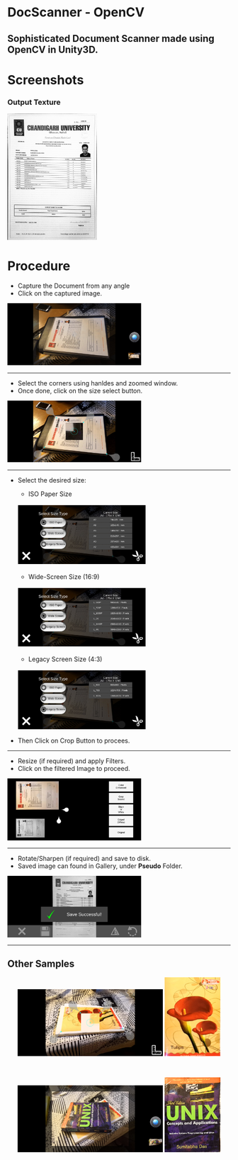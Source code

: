 # DocScanner - OpenCV
## Sophisticated Document Scanner made using OpenCV in Unity3D.

# Screenshots
### Output Texture
<img src="/Screenshots/08-min.PNG" width="40%" height="40%">

# Procedure

- Capture the Document from any angle 
- Click on the captured image.
<img src="/Screenshots/01-min.jpg" width="60%" height="60%">
<hr>

- Select the corners using hanldes and zoomed window.
- Once done, click on the size select button.
<img src="/Screenshots/02-min.jpg" width="60%" height="60%">
<hr>

- Select the desired size:
  - ISO Paper Size  
  <br>
  <img src="/Screenshots/03-min.jpg" width="60%" height="60%">
  <br>
  <br>
  
  - Wide-Screen Size (16:9)  
  <br>
  <img src="/Screenshots/04-min.jpg" width="60%" height="60%">
  <br>
  <br>
  
  - Legacy Screen Size (4:3) 
  <br>
  <img src="/Screenshots/05-min.jpg" width="60%" height="60%">
- Then Click on Crop Button to procees.
<hr>

- Resize (if required) and apply Filters.
- Click on the filtered Image to proceed.
<img src="/Screenshots/06-min.jpg" width="60%" height="60%">
<hr>

- Rotate/Sharpen (if required) and save to disk.
- Saved image can found in Gallery, under **Pseudo** Folder.
<img src="/Screenshots/07-min.jpg" width="60%" height="60%">
<hr>

## Other Samples
<p align="center"><img src="/Screenshots/09-min.jpg" width="65%" height="65%">&nbsp<img src="/Screenshots/10-min.PNG" width="25%" height="25%"></p>
<br>
<p align="center"><img src="/Screenshots/11-min.jpg" width="65%" height="65%">&nbsp<img src="/Screenshots/12-min.PNG" width="25%" height="25%"></p>
